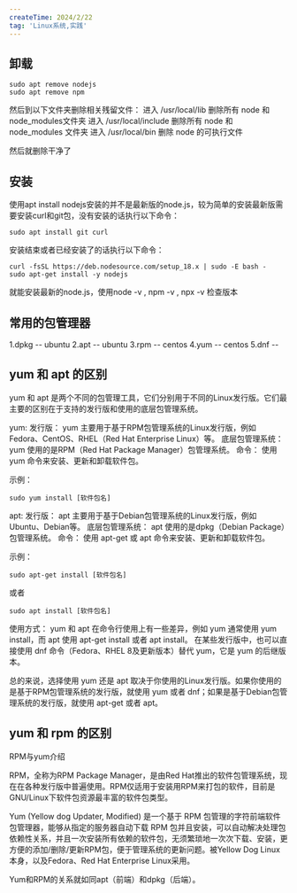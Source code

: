 ```yaml
---
createTime: 2024/2/22
tag: 'Linux系统,实践'
---
```


## 卸载

```
sudo apt remove nodejs
sudo apt remove npm
```
然后到以下文件夹删除相关残留文件：
进入 /usr/local/lib 删除所有 node 和 node_modules文件夹
进入 /usr/local/include 删除所有 node 和 node_modules 文件夹
进入 /usr/local/bin 删除 node 的可执行文件

然后就删除干净了

## 安装

使用apt install nodejs安装的并不是最新版的node.js，较为简单的安装最新版需要安装curl和git包，没有安装的话执行以下命令：

```
sudo apt install git curl
```

安装结束或者已经安装了的话执行以下命令：

```
curl -fsSL https://deb.nodesource.com/setup_18.x | sudo -E bash -
sudo apt-get install -y nodejs
```

就能安装最新的node.js，使用node -v , npm -v , npx -v 检查版本

[](https://img-blog.csdnimg.cn/09af03a2c4ad421b8ff9821fe9a6ffde.png)

## 常用的包管理器
1.dpkg  --  ubuntu
2.apt   --  ubuntu
3.rpm   --  centos
4.yum   --  centos
5.dnf   --  

## yum 和 apt 的区别

yum 和 apt 是两个不同的包管理工具，它们分别用于不同的Linux发行版。它们最主要的区别在于支持的发行版和使用的底层包管理系统。

yum:
    发行版： yum 主要用于基于RPM包管理系统的Linux发行版，例如Fedora、CentOS、RHEL（Red Hat Enterprise Linux）等。
    底层包管理系统： yum 使用的是RPM（Red Hat Package Manager）包管理系统。
    命令： 使用 yum 命令来安装、更新和卸载软件包。

示例：
```
sudo yum install [软件包名]
```
apt:
    发行版： apt 主要用于基于Debian包管理系统的Linux发行版，例如Ubuntu、Debian等。
    底层包管理系统： apt 使用的是dpkg（Debian Package）包管理系统。
    命令： 使用 apt-get 或 apt 命令来安装、更新和卸载软件包。

示例：
```
sudo apt-get install [软件包名]
```
或者

```
sudo apt install [软件包名]
```

使用方式：
    yum 和 apt 在命令行使用上有一些差异，例如 yum 通常使用 yum install，而 apt 使用 apt-get install 或者 apt install。
    在某些发行版中，也可以直接使用 dnf 命令（Fedora、RHEL 8及更新版本）替代 yum，它是 yum 的后继版本。

总的来说，选择使用 yum 还是 apt 取决于你使用的Linux发行版。如果你使用的是基于RPM包管理系统的发行版，就使用 yum 或者 dnf；如果是基于Debian包管理系统的发行版，就使用 apt-get 或者 apt。


## yum 和 rpm 的区别
RPM与yum介绍

RPM，全称为RPM Package Manager，是由Red Hat推出的软件包管理系统，现在在各种发行版中普遍使用。RPM仅适用于安装用RPM来打包的软件，目前是GNU/Linux下软件包资源最丰富的软件包类型。

Yum (Yellow dog Updater, Modified) 是一个基于 RPM 包管理的字符前端软件包管理器，能够从指定的服务器自动下载 RPM 包并且安装，可以自动解决处理包依赖性关系，并且一次安装所有依赖的软件包，无须繁琐地一次次下载、安装，更方便的添加/删除/更新RPM包，便于管理系统的更新问题。被Yellow Dog Linux本身，以及Fedora、Red Hat Enterprise Linux采用。

Yum和RPM的关系就如同apt（前端）和dpkg（后端）。